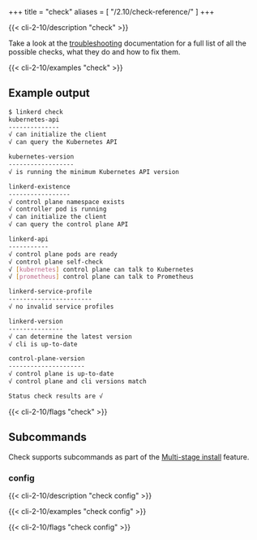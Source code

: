 +++
title = "check"
aliases = [
  "/2.10/check-reference/"
]
+++

{{< cli-2-10/description "check" >}}

Take a look at the [troubleshooting](../../../tasks/troubleshooting/) documentation
for a full list of all the possible checks, what they do and how to fix them.

{{< cli-2-10/examples "check" >}}

## Example output

```bash
$ linkerd check
kubernetes-api
--------------
√ can initialize the client
√ can query the Kubernetes API

kubernetes-version
------------------
√ is running the minimum Kubernetes API version

linkerd-existence
-----------------
√ control plane namespace exists
√ controller pod is running
√ can initialize the client
√ can query the control plane API

linkerd-api
-----------
√ control plane pods are ready
√ control plane self-check
√ [kubernetes] control plane can talk to Kubernetes
√ [prometheus] control plane can talk to Prometheus

linkerd-service-profile
-----------------------
√ no invalid service profiles

linkerd-version
---------------
√ can determine the latest version
√ cli is up-to-date

control-plane-version
---------------------
√ control plane is up-to-date
√ control plane and cli versions match

Status check results are √
```

{{< cli-2-10/flags "check" >}}

## Subcommands

Check supports subcommands as part of the
[Multi-stage install](../../../tasks/install/#multi-stage-install) feature.

### config

{{< cli-2-10/description "check config" >}}

{{< cli-2-10/examples "check config" >}}

{{< cli-2-10/flags "check config" >}}
